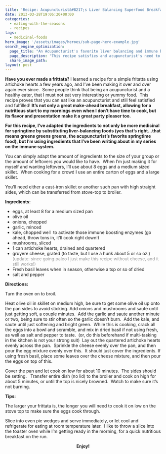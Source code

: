 ```yaml
---
title: 'Recipe: Acupuncturist&#8217;s Liver Balancing Superfood Breakfast Frittata'
date: 2013-03-28T19:06:20+00:00
categories:
  - eating-with-the-seasons
  - recipes
tags:
  - medicinal-foods
hero_image: '/assets/images/heroes/sub-page-hero-example.jpg'
search_engine_optimization:
  page_title: "An Acupuncturist's favorite liver balancing and immune boosting breakfast: Superfood Frittata"
  page_description: "This recipe satisfies and acupuncturist's need to eat seasonal foods to balance the liver for springtime (greens greens greens!) and it's delicious!"
  share_image_path:
layout: post
---
```

<div>
  <strong>Have you</strong><strong> ever made a frittata? </strong> I learned a recipe for a simple fritatta using artichoke hearts a few years ago, and I&#8217;ve been making it over and over again ever since.  Some people think that being an acupuncturist and a healthy eater, that I must not eat very interesting or yummy food.  This recipe proves that you can eat like an acupuncturist and still feel satisfied and fulfilled! <strong>It&#8217;s not only a great make-ahead breakfast, allowing for a nutritious start to my mornings even when I don&#8217;t have time to cook, but its flavor and presentation make it a great party pleaser too.<br /> </strong>
</div>

**For this recipe, I&#8217;ve adapted the ingredients to not only be more medicinal for springtime by substituting liver-balancing foods (yes that&#8217;s right&#8230;that means greens greens greens, the acupuncturist&#8217;s favorite springtime food), but I&#8217;m using ingredients that I&#8217;ve been writing about in my series on the immune system.**

You can simply adapt the amount of ingredients to the size of your group or the amount of leftovers you would like to have.  When I&#8217;m just making it for myself and wanting leftovers, I&#8217;ll use about 8 eggs and a medium sized skillet.  When cooking for a crowd I use an entire carton of eggs and a large skillet.

You&#8217;ll need either a cast-iron skillet or another such pan with high straight sides, which can be transferred from stove-top to broiler.

**Ingredients:**

  * eggs, at least 8 for a medium sized pan
  * olive oil
  * onions, chopped
  * garlic, minced
  * kale, chopped well  to activate those immune boosting enzymes (go ahead, throw tons in, it&#8217;ll cook right down!)
  * mushrooms, sliced
  * 1 can artichoke hearts, drained and quartered
  * gruyere cheese, grated (to taste, but I use a hunk about 5 or so oz.) <span style="color: #999999;">(update: since going paleo I just make this recipe without cheese, and it still works!)</span>
  * Fresh basil leaves when in season, otherwise a tsp or so of dried
  * salt and pepper

**Directions:**

Turn the oven on to broil.

Heat olive oil in skillet on medium high, be sure to get some olive oil up onto the pan sides to avoid sticking. Add onions and mushrooms and saute until just getting soft, a couple minutes.  Add the garlic and saute another minute or two, being sure to stir often so the garlic doesn&#8217;t burn.  Add the kale, and saute until just softening and bright green.  While this is cooking, crack all the eggs into a bowl and scramble, and mix in dried basil if not using fresh, as well as salt and pepper to taste.  (or, do this beforehand if multi-tasking in the kitchen is not your strong suit)  Lay out the quartered artichoke hearts evenly across the pan.  Sprinkle the cheese evenly over the pan, and then pour the egg mixture evenly over this.  It should just cover the ingredients. If using fresh basil, place some leaves over the cheese mixture, and then pour the eggs on top of this.

Cover the pan and let cook on low for about 10 minutes.  The sides should be setting.   Transfer entire dish (no lid) to the broiler and cook on high for about 5 minutes, or until the top is nicely browned.  Watch to make sure it&#8217;s not burning.

**Tips:** 

The larger your frittata is, the longer you will need to cook it on low on the stove top to make sure the eggs cook through.

Slice into even pie wedges and serve immediately, or let cool and refrigerate for eating at room temperature later.  I like to throw a slice into the toaster oven while I&#8217;m getting ready in the morning, for a quick nutritious breakfast on the run.

<p style="text-align: center;">
  <strong>Enjoy!<br /> </strong>
</p>